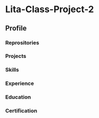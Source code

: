 # Lita-Class-Project-2
## Profile
### Reprositories
### Projects
### Skills
### Experience
### Education
### Certification

